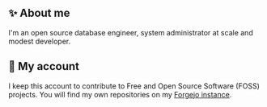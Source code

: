 ## ✨ About me

I'm an open source database engineer, system administrator at scale and modest
developer.

## 🔧 My account

I keep this account to contribute to Free and Open Source Software (FOSS)
projects. You will find my own repositories on my [Forgejo
instance](https://git.riou.xyz/jriou).

